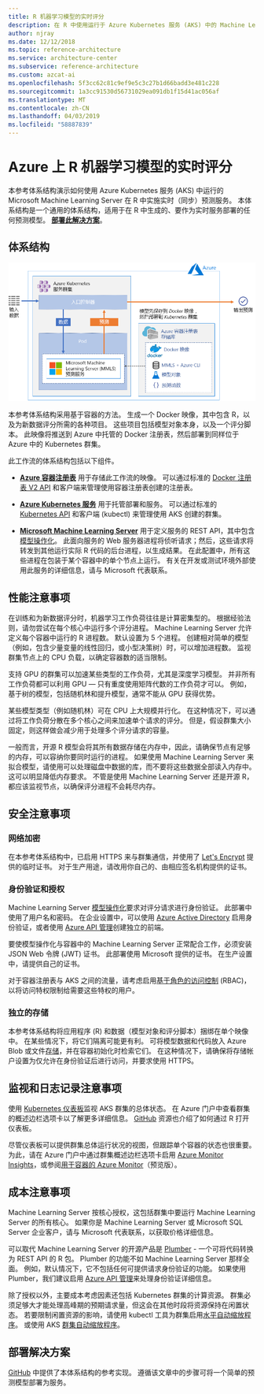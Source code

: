 ```yaml
---
title: R 机器学习模型的实时评分
description: 在 R 中使用运行于 Azure Kubernetes 服务 (AKS) 中的 Machine Learning Server 实现实时预测服务。
author: njray
ms.date: 12/12/2018
ms.topic: reference-architecture
ms.service: architecture-center
ms.subservice: reference-architecture
ms.custom: azcat-ai
ms.openlocfilehash: 5f3cc62c81c9ef9e5c3c27b1d66badd3e481c228
ms.sourcegitcommit: 1a3cc91530d56731029ea091db1f15d41ac056af
ms.translationtype: MT
ms.contentlocale: zh-CN
ms.lasthandoff: 04/03/2019
ms.locfileid: "58887839"
---
```

# <a name="real-time-scoring-of-r-machine-learning-models-on-azure"></a>Azure 上 R 机器学习模型的实时评分

本参考体系结构演示如何使用 Azure Kubernetes 服务 (AKS) 中运行的 Microsoft Machine Learning Server 在 R 中实施实时（同步）预测服务。 本体系结构是一个通用的体系结构，适用于在 R 中生成的、要作为实时服务部署的任何预测模型。 **[部署此解决方案][github]**。

## <a name="architecture"></a>体系结构

![Azure 上 R 机器学习模型的实时评分][0]

本参考体系结构采用基于容器的方法。 生成一个 Docker 映像，其中包含 R，以及为新数据评分所需的各种项目。 这些项目包括模型对象本身，以及一个评分脚本。 此映像将推送到 Azure 中托管的 Docker 注册表，然后部署到同样位于 Azure 中的 Kubernetes 群集。

此工作流的体系结构包括以下组件。

- **[Azure 容器注册表][acr]** 用于存储此工作流的映像。 可以通过标准的 [Docker 注册表 V2 API][docker] 和客户端来管理使用容器注册表创建的注册表。

- **[Azure Kubernetes 服务][aks]** 用于托管部署和服务。 可以通过标准的 [Kubernetes API][k-api] 和客户端 (kubectl) 来管理使用 AKS 创建的群集。

- **[Microsoft Machine Learning Server][mmls]** 用于定义服务的 REST API，其中包含[模型操作化][operationalization]。 此面向服务的 Web 服务器进程将侦听请求；然后，这些请求将转发到其他运行实际 R 代码的后台进程，以生成结果。 在此配置中，所有这些进程在包装于某个容器中的单个节点上运行。 有关在开发或测试环境外部使用此服务的详细信息，请与 Microsoft 代表联系。

## <a name="performance-considerations"></a>性能注意事项

在训练和为新数据评分时，机器学习工作负荷往往是计算密集型的。 根据经验法则，请勿尝试在每个核心中运行多个评分进程。 Machine Learning Server 允许定义每个容器中运行的 R 进程数。 默认设置为 5 个进程。 创建相对简单的模型（例如，包含少量变量的线性回归，或小型决策树）时，可以增加进程数。 监视群集节点上的 CPU 负载，以确定容器数的适当限制。

支持 GPU 的群集可以加速某些类型的工作负荷，尤其是深度学习模型。 并非所有工作负荷都可以利用 GPU &mdash; 只有重度使用矩阵代数的工作负荷才可以。 例如，基于树的模型，包括随机林和提升模型，通常不能从 GPU 获得优势。

某些模型类型（例如随机林）可在 CPU 上大规模并行化。 在这种情况下，可以通过将工作负荷分散在多个核心之间来加速单个请求的评分。 但是，假设群集大小固定，则这样做会减少用于处理多个评分请求的容量。

一般而言，开源 R 模型会将其所有数据存储在内存中，因此，请确保节点有足够的内存，可以容纳你要同时运行的进程。 如果使用 Machine Learning Server 来拟合模型，请使用可以处理磁盘中数据的库，而不要将这些数据全部读入内存中。 这可以明显降低内存要求。 不管是使用 Machine Learning Server 还是开源 R，都应该监视节点，以确保评分进程不会耗尽内存。

## <a name="security-considerations"></a>安全注意事项

### <a name="network-encryption"></a>网络加密

在本参考体系结构中，已启用 HTTPS 来与群集通信，并使用了 [Let's Encrypt][encrypt] 提供的临时证书。 对于生产用途，请改用你自己的、由相应签名机构提供的证书。

### <a name="authentication-and-authorization"></a>身份验证和授权

Machine Learning Server [模型操作化][operationalization]要求对评分请求进行身份验证。 此部署中使用了用户名和密码。 在企业设置中，可以使用 [Azure Active Directory][AAD] 启用身份验证，或者使用 [Azure API 管理][API]创建独立的前端。

要使模型操作化与容器中的 Machine Learning Server 正常配合工作，必须安装 JSON Web 令牌 (JWT) 证书。 此部署使用 Microsoft 提供的证书。 在生产设置中，请提供自己的证书。

对于容器注册表与 AKS 之间的流量，请考虑启用[基于角色的访问控制][rbac] (RBAC)，以将访问特权限制给需要这些特权的用户。

### <a name="separate-storage"></a>独立的存储

本参考体系结构将应用程序 (R) 和数据（模型对象和评分脚本）捆绑在单个映像中。 在某些情况下，将它们隔离可能更有利。 可将模型数据和代码放入 Azure Blob 或文件[存储][storage]，并在容器初始化时检索它们。 在这种情况下，请确保将存储帐户设置为仅允许在身份验证后进行访问，并要求使用 HTTPS。

## <a name="monitoring-and-logging-considerations"></a>监视和日志记录注意事项

使用 [Kubernetes 仪表板][dashboard]监视 AKS 群集的总体状态。 在 Azure 门户中查看群集的概述边栏选项卡以了解更多详细信息。 [GitHub][github] 资源也介绍了如何通过 R 打开仪表板。

尽管仪表板可以提供群集总体运行状况的视图，但跟踪单个容器的状态也很重要。 为此，请在 Azure 门户中通过群集概述边栏选项卡启用 [Azure Monitor Insights][monitor]，或参阅[用于容器的 Azure Monitor][monitor-containers]（预览版）。

## <a name="cost-considerations"></a>成本注意事项

Machine Learning Server 按核心授权，这包括群集中要运行 Machine Learning Server 的所有核心。 如果你是 Machine Learning Server 或 Microsoft SQL Server 企业客户，请与 Microsoft 代表联系，以获取价格详细信息。

可以取代 Machine Learning Server 的开源产品是 [Plumber][plumber] - 一个可将代码转换为 REST API 的 R 包。 Plumber 的功能不如 Machine Learning Server 那样全面。 例如，默认情况下，它不包括任何可提供请求身份验证的功能。 如果使用 Plumber，我们建议启用 [Azure API 管理][API]来处理身份验证详细信息。

除了授权以外，主要成本考虑因素还包括 Kubernetes 群集的计算资源。 群集必须足够大才能处理高峰期的预期请求量，但这会在其他时段将资源保持在闲置状态。 若要限制闲置资源的影响，请使用 kubectl 工具为群集启用[水平自动缩放程序][autoscaler]。 或使用 AKS [群集自动缩放程序][cluster-autoscaler]。

## <a name="deploy-the-solution"></a>部署解决方案

[GitHub][github] 中提供了本体系结构的参考实现。 遵循该文章中的步骤可将一个简单的预测模型部署为服务。

<!-- links -->
[AAD]: /azure/active-directory/fundamentals/active-directory-whatis
[API]: /azure/api-management/api-management-key-concepts
[ACR]: /azure/container-registry/container-registry-intro
[AKS]: /azure/aks/intro-kubernetes
[autoscaler]: https://kubernetes.io/docs/tasks/run-application/horizontal-pod-autoscale/
[cluster-autoscaler]: /azure/aks/autoscaler
[monitor]: /azure/monitoring/monitoring-container-insights-overview
[dashboard]: /azure/aks/kubernetes-dashboard
[docker]: https://docs.docker.com/registry/spec/api/
[encrypt]: https://letsencrypt.org/
[gitHub]: https://github.com/Azure/RealtimeRDeployment
[K-API]: https://kubernetes.io/docs/reference/
[MMLS]: /machine-learning-server/what-is-machine-learning-server
[monitor-containers]: /azure/azure-monitor/insights/container-insights-overview
[operationalization]: /machine-learning-server/what-is-operationalization
[plumber]: https://www.rplumber.io
[RBAC]: /azure/role-based-access-control/overview
[storage]: /azure/storage/common/storage-introduction
[0]: ./_images/realtime-scoring-r.png
